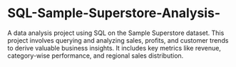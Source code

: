 # SQL-Sample-Superstore-Analysis-
A data analysis project using SQL on the Sample Superstore dataset. This project involves querying and analyzing sales, profits, and customer trends to derive valuable business insights. It includes key metrics like revenue, category-wise performance, and regional sales distribution.
